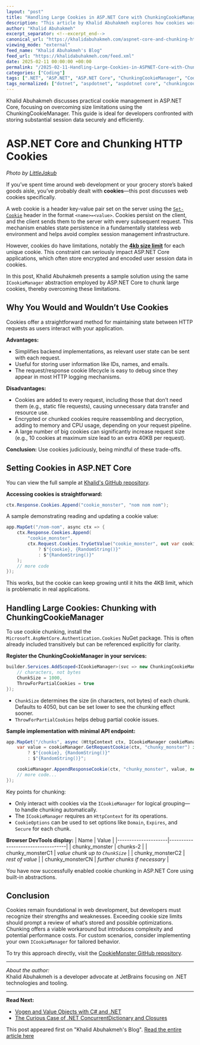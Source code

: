 ```yaml
---
layout: "post"
title: "Handling Large Cookies in ASP.NET Core with ChunkingCookieManager"
description: "This article by Khalid Abuhakmeh explores how cookies work in ASP.NET Core, their limitations, and demonstrates effective cookie chunking using the ChunkingCookieManager abstraction to bypass size restrictions while maintaining efficient session management."
author: "Khalid Abuhakmeh"
excerpt_separator: <!--excerpt_end-->
canonical_url: "https://khalidabuhakmeh.com/aspnet-core-and-chunking-http-cookies"
viewing_mode: "external"
feed_name: "Khalid Abuhakmeh's Blog"
feed_url: "https://khalidabuhakmeh.com/feed.xml"
date: 2025-02-11 00:00:00 +00:00
permalink: "/2025-02-11-Handling-Large-Cookies-in-ASPNET-Core-with-ChunkingCookieManager.html"
categories: ["Coding"]
tags: [".NET", "ASP.NET", "ASP.NET Core", "ChunkingCookieManager", "Coding", "CookieOptions", "Cookies", "Cookies Size Limit", "HTTP", "HttpContext", "ICookieManager", "Minimal APIs", "Posts", "Session Management", "Web Development"]
tags_normalized: ["dotnet", "aspdotnet", "aspdotnet core", "chunkingcookiemanager", "coding", "cookieoptions", "cookies", "cookies size limit", "http", "httpcontext", "icookiemanager", "minimal apis", "posts", "session management", "web development"]
---
```


Khalid Abuhakmeh discusses practical cookie management in ASP.NET Core, focusing on overcoming size limitations using the ChunkingCookieManager. This guide is ideal for developers confronted with storing substantial session data securely and efficiently.<!--excerpt_end-->

# ASP.NET Core and Chunking HTTP Cookies

*Photo by [LittleJakub](https://www.deviantart.com/littlejakub/art/Cookie-Monster-Wallpaper-194354451)*

If you’ve spent time around web development or your grocery store’s baked goods aisle, you’ve probably dealt with **cookies**—this post discusses web cookies specifically.

A web cookie is a header key-value pair set on the server using the [`Set-Cookie`](https://developer.mozilla.org/en-US/docs/Web/HTTP/Headers/Set-Cookie) header in the format `<name>=<value>`. Cookies persist on the client, and the client sends them to the server with every subsequent request. This mechanism enables state persistence in a fundamentally stateless web environment and helps avoid complex session management infrastructure.

However, cookies do have limitations, notably the [**4kb size limit**](https://developer.mozilla.org/en-US/docs/Web/HTTP/Cookies#data_storage) for each unique cookie. This constraint can seriously impact ASP.NET Core applications, which often store encrypted and encoded user session data in cookies.

In this post, Khalid Abuhakmeh presents a sample solution using the same `ICookieManager` abstraction employed by ASP.NET Core to chunk large cookies, thereby overcoming these limitations.

## Why You Would and Wouldn’t Use Cookies

Cookies offer a straightforward method for maintaining state between HTTP requests as users interact with your application.

**Advantages:**

- Simplifies backend implementations, as relevant user state can be sent with each request.
- Useful for storing user information like IDs, names, and emails.
- The request/response cookie lifecycle is easy to debug since they appear in most HTTP logging mechanisms.

**Disadvantages:**

- Cookies are added to every request, including those that don’t need them (e.g., static file requests), causing unnecessary data transfer and resource use.
- Encrypted or chunked cookies require reassembling and decryption, adding to memory and CPU usage, depending on your request pipeline.
- A large number of big cookies can significantly increase request size (e.g., 10 cookies at maximum size lead to an extra 40KB per request).

**Conclusion:** Use cookies judiciously, being mindful of these trade-offs.

## Setting Cookies in ASP.NET Core

You can view the full sample at [Khalid's GitHub repository](https://github.com/khalidabuhakmeh/CookieMonster).

**Accessing cookies is straightforward:**

```csharp
ctx.Response.Cookies.Append("cookie_monster", "nom nom nom");
```

A sample demonstrating reading and updating a cookie value:

```csharp
app.MapGet("/nom-nom", async ctx => {
    ctx.Response.Cookies.Append(
        "cookie_monster",
        ctx.Request.Cookies.TryGetValue("cookie_monster", out var cookie)
            ? $"{cookie}, {RandomString()}"
            : $"{RandomString()}"
    );
    // more code
});
```

This works, but the cookie can keep growing until it hits the 4KB limit, which is problematic in real applications.

## Handling Large Cookies: Chunking with ChunkingCookieManager

To use cookie chunking, install the `Microsoft.AspNetCore.Authentication.Cookies` NuGet package. This is often already included transitively but can be referenced explicitly for clarity.

**Register the ChunkingCookieManager in your services:**

```csharp
builder.Services.AddScoped<ICookieManager>(svc => new ChunkingCookieManager {
    // characters, not bytes
    ChunkSize = 1000,
    ThrowForPartialCookies = true
});
```

- `ChunkSize` determines the size (in characters, not bytes) of each chunk. Defaults to 4050, but can be set lower to see the chunking effect sooner.
- `ThrowForPartialCookies` helps debug partial cookie issues.

**Sample implementation with minimal API endpoint:**

```csharp
app.MapGet("/chunks", async (HttpContext ctx, ICookieManager cookieManager) => {
    var value = cookieManager.GetRequestCookie(ctx, "chunky_monster") is { } cookie
        ? $"{cookie}, {RandomString()}"
        : $"{RandomString()}";

    cookieManager.AppendResponseCookie(ctx, "chunky_monster", value, new CookieOptions());
    // more code...
});
```

Key points for chunking:

- Only interact with cookies via the `ICookieManager` for logical grouping—to handle chunking automatically.
- The `ICookieManager` requires an `HttpContext` for its operations.
- `CookieOptions` can be used to set options like `Domain`, `Expires`, and `Secure` for each chunk.

**Browser DevTools display:**
| Name                | Value                             |
|---------------------|-----------------------------------|
| chunky_monster      | chunks-2                          |
| chunky_monsterC1    | *value chunk up to `ChunkSize`*   |
| chunky_monsterC2    | *rest of value*                   |
| chunky_monsterCN    | *further chunks if necessary*     |

You have now successfully enabled cookie chunking in ASP.NET Core using built-in abstractions.

## Conclusion

Cookies remain foundational in web development, but developers must recognize their strengths and weaknesses. Exceeding cookie size limits should prompt a review of what’s stored and possible optimizations. Chunking offers a viable workaround but introduces complexity and potential performance costs. For custom scenarios, consider implementing your own `ICookieManager` for tailored behavior.

To try this approach directly, visit the [CookieMonster GitHub repository](https://github.com/khalidabuhakmeh/CookieMonster).

---

*About the author:*  
Khalid Abuhakmeh is a developer advocate at JetBrains focusing on .NET technologies and tooling.

---

**Read Next:**

- [Vogen and Value Objects with C# and .NET](/vogen-and-value-objects-with-csharp-and-dotnet)
- [The Curious Case of .NET ConcurrentDictionary and Closures](/the-curious-case-of-dotnet-concurrentdictionary-and-closures)

This post appeared first on "Khalid Abuhakmeh's Blog". [Read the entire article here](https://khalidabuhakmeh.com/aspnet-core-and-chunking-http-cookies)
